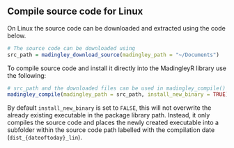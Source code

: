 ## Compile source code for Linux

On Linux the source code can be downloaded and extracted using the code below.

```R
# The source code can be downloaded using
src_path = madingley_download_source(madingley_path = "~/Documents")
```

To compile source code and install it directly into the MadingleyR library use the following:

```R
# src_path and the downloaded files can be used in madingley_compile()
madingley_compile(madingley_path = src_path, install_new_binary = TRUE)
```

By default ```install_new_binary``` is set to ```FALSE```, this will not overwrite the already existing executable in the package library path. Instead, it only compiles the source code and places the newly created executable into a subfolder within the source code path labelled with the compilation date (```dist_{dateoftoday}_lin```).  